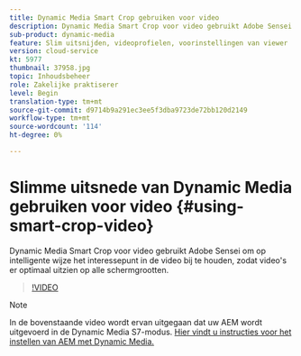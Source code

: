 ```yaml
---
title: Dynamic Media Smart Crop gebruiken voor video
description: Dynamic Media Smart Crop voor video gebruikt Adobe Sensei om op intelligente wijze het interessepunt in de video bij te houden, zodat video's er optimaal uitzien op alle schermgrootten.
sub-product: dynamic-media
feature: Slim uitsnijden, videoprofielen, voorinstellingen van viewer
version: cloud-service
kt: 5977
thumbnail: 37958.jpg
topic: Inhoudsbeheer
role: Zakelijke praktiserer
level: Begin
translation-type: tm+mt
source-git-commit: d9714b9a291ec3ee5f3dba9723de72bb120d2149
workflow-type: tm+mt
source-wordcount: '114'
ht-degree: 0%

---
```



# Slimme uitsnede van Dynamic Media gebruiken voor video {#using-smart-crop-video}

Dynamic Media Smart Crop voor video gebruikt Adobe Sensei om op intelligente wijze het interessepunt in de video bij te houden, zodat video&#39;s er optimaal uitzien op alle schermgrootten.

>[!VIDEO](https://video.tv.adobe.com/v/37958/?quality=12)

>[!NOTE]
>
>In de bovenstaande video wordt ervan uitgegaan dat uw AEM wordt uitgevoerd in de Dynamic Media S7-modus. [Hier vindt u instructies voor het instellen van AEM met Dynamic Media.](https://docs.adobe.com/content/help/en/experience-manager-cloud-service/assets/dynamicmedia/config-dm.html)


